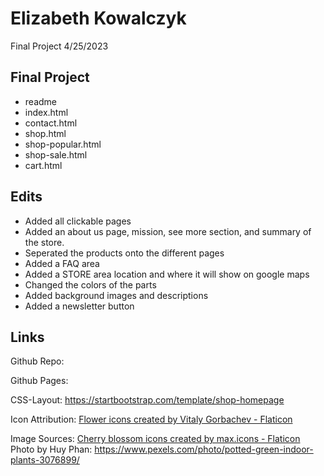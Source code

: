 # Elizabeth Kowalczyk

Final Project
4/25/2023


## Final Project
* readme
* index.html
* contact.html
* shop.html
* shop-popular.html
* shop-sale.html
* cart.html

## Edits

* Added all clickable pages
* Added an about us page, mission, see more section, and summary of the store.
* Seperated the products onto the different pages
* Added a FAQ area
* Added a STORE area location and where it will show on google maps
* Changed the colors of the parts
* Added background images and descriptions
* Added a newsletter button

## Links

Github Repo: 

Github Pages: 

CSS-Layout: https://startbootstrap.com/template/shop-homepage

Icon Attribution: <a href="https://www.flaticon.com/free-icons/flower" title="flower icons">Flower icons created by Vitaly Gorbachev - Flaticon</a>


Image Sources: <a href="https://www.flaticon.com/free-icons/cherry-blossom" title="cherry blossom icons">Cherry blossom icons created by max.icons - Flaticon</a>
Photo by Huy Phan: https://www.pexels.com/photo/potted-green-indoor-plants-3076899/
